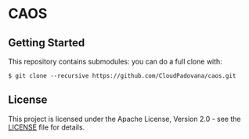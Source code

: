 # CAOS

## Getting Started

This repository contains submodules: you can do a full clone with:

```
$ git clone --recursive https://github.com/CloudPadovana/caos.git
```

## License

This project is licensed under the Apache License, Version 2.0 - see the
[LICENSE](LICENSE) file for details.

